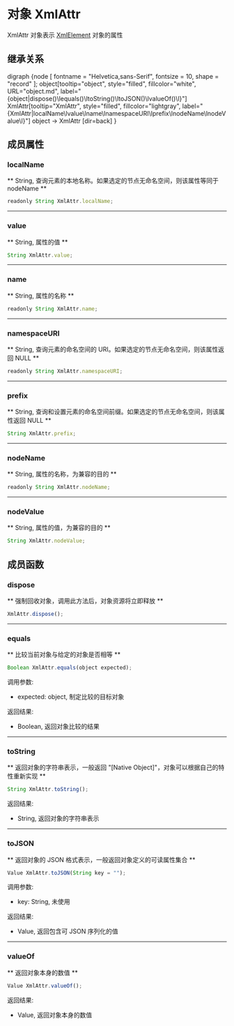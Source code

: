 # 对象 XmlAttr
XmlAttr 对象表示 [XmlElement](XmlElement.md) 对象的属性

## 继承关系
<dot>digraph {node [ fontname = "Helvetica,sans-Serif", fontsize = 10, shape = "record" ];
object[tooltip="object", style="filled", fillcolor="white", URL="object.md", label="{object|dispose()\lequals()\ltoString()\ltoJSON()\lvalueOf()\l}"]
XmlAttr[tooltip="XmlAttr", style="filled", fillcolor="lightgray", label="{XmlAttr|localName\lvalue\lname\lnamespaceURI\lprefix\lnodeName\lnodeValue\l}"]
object -> XmlAttr [dir=back]
}</dot>

## 成员属性
        
### localName
** String, 查询元素的本地名称。如果选定的节点无命名空间，则该属性等同于 nodeName **

```JavaScript
readonly String XmlAttr.localName;
```

--------------------------
### value
** String, 属性的值 **

```JavaScript
String XmlAttr.value;
```

--------------------------
### name
** String, 属性的名称 **

```JavaScript
readonly String XmlAttr.name;
```

--------------------------
### namespaceURI
** String, 查询元素的命名空间的 URI。如果选定的节点无命名空间，则该属性返回 NULL **

```JavaScript
readonly String XmlAttr.namespaceURI;
```

--------------------------
### prefix
** String, 查询和设置元素的命名空间前缀。如果选定的节点无命名空间，则该属性返回 NULL **

```JavaScript
String XmlAttr.prefix;
```

--------------------------
### nodeName
** String, 属性的名称，为兼容的目的 **

```JavaScript
readonly String XmlAttr.nodeName;
```

--------------------------
### nodeValue
** String, 属性的值，为兼容的目的 **

```JavaScript
String XmlAttr.nodeValue;
```

## 成员函数
        
### dispose
** 强制回收对象，调用此方法后，对象资源将立即释放 **

```JavaScript
XmlAttr.dispose();
```

--------------------------
### equals
** 比较当前对象与给定的对象是否相等 **

```JavaScript
Boolean XmlAttr.equals(object expected);
```

调用参数:
* expected: object, 制定比较的目标对象

返回结果:
* Boolean, 返回对象比较的结果

--------------------------
### toString
** 返回对象的字符串表示，一般返回 "[Native Object]"，对象可以根据自己的特性重新实现 **

```JavaScript
String XmlAttr.toString();
```

返回结果:
* String, 返回对象的字符串表示

--------------------------
### toJSON
** 返回对象的 JSON 格式表示，一般返回对象定义的可读属性集合 **

```JavaScript
Value XmlAttr.toJSON(String key = "");
```

调用参数:
* key: String, 未使用

返回结果:
* Value, 返回包含可 JSON 序列化的值

--------------------------
### valueOf
** 返回对象本身的数值 **

```JavaScript
Value XmlAttr.valueOf();
```

返回结果:
* Value, 返回对象本身的数值

